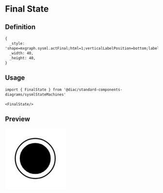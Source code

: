 # Final State

## Definition

```
{
  _style: 'shape=mxgraph.sysml.actFinal;html=1;verticalLabelPosition=bottom;labelBackgroundColor=#ffffff;verticalAlign=top;',
  _width: 40,
  _height: 40,
}
```

## Usage

```
import { FinalState } from '@diac/standard-components-diagrams/sysmlStateMachines'

<FinalState/>
```

## Preview

<img src="./final-state.png" width="200"/>
